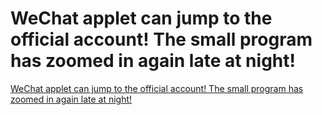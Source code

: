 # WeChat applet can jump to the official account! The small program has zoomed in again late at night!
[WeChat applet can jump to the official account! The small program has zoomed in again late at night!](https://aiwithcloud.com/2022/09/19/wechat_applet_can_jump_to_the_official_account_the_small_program_has_zoomed_in_again_late_at_night/)